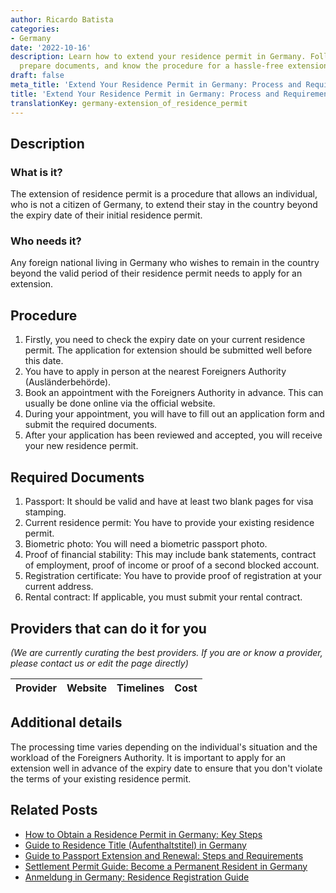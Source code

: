 ```yaml
---
author: Ricardo Batista
categories:
- Germany
date: '2022-10-16'
description: Learn how to extend your residence permit in Germany. Follow the steps,
  prepare documents, and know the procedure for a hassle-free extension.
draft: false
meta_title: 'Extend Your Residence Permit in Germany: Process and Requirements'
title: 'Extend Your Residence Permit in Germany: Process and Requirements'
translationKey: germany-extension_of_residence_permit
---
```


## Description
### What is it?
The extension of residence permit is a procedure that allows an individual, who is not a citizen of Germany, to extend their stay in the country beyond the expiry date of their initial residence permit.

### Who needs it?
Any foreign national living in Germany who wishes to remain in the country beyond the valid period of their residence permit needs to apply for an extension.

## Procedure
1. Firstly, you need to check the expiry date on your current residence permit. The application for extension should be submitted well before this date.
2. You have to apply in person at the nearest Foreigners Authority (Ausländerbehörde).
3. Book an appointment with the Foreigners Authority in advance. This can usually be done online via the official website.
4. During your appointment, you will have to fill out an application form and submit the required documents.
5. After your application has been reviewed and accepted, you will receive your new residence permit.

## Required Documents
1. Passport: It should be valid and have at least two blank pages for visa stamping.
2. Current residence permit: You have to provide your existing residence permit.
3. Biometric photo: You will need a biometric passport photo.
4. Proof of financial stability: This may include bank statements, contract of employment, proof of income or proof of a second blocked account. 
5. Registration certificate: You have to provide  proof of registration at your current address.
6. Rental contract: If applicable, you must submit your rental contract.

## Providers that can do it for you

_(We are currently curating the best providers. If you are or know a provider, please contact us or edit the page directly)_

| Provider        |     Website     |     Timelines    |       Cost      |
| :-------------: | :-------------: |  :-------------: | :-------------: |

## Additional details
The processing time varies depending on the individual's situation and the workload of the Foreigners Authority. It is important to apply for an extension well in advance of the expiry date to ensure that you don't violate the terms of your existing residence permit.


## Related Posts

- [How to Obtain a Residence Permit in Germany: Key Steps](https://tramitit.com/guides/germany/applying_for_a_residence_permit/)
- [Guide to Residence Title (Aufenthaltstitel) in Germany](https://tramitit.com/guides/germany/application_for_a_residence_title/)
- [Guide to Passport Extension and Renewal: Steps and Requirements](https://tramitit.com/guides/germany/extension_of_passport/)
- [Settlement Permit Guide: Become a Permanent Resident in Germany](https://tramitit.com/guides/germany/application_for_a_settlement_permit/)
- [Anmeldung in Germany: Residence Registration Guide](https://tramitit.com/guides/germany/registration_of_residence/)